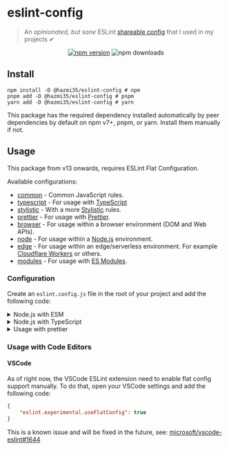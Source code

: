 # eslint-config
> An *opinionated, but sane* ESLint [shareable config](http://eslint.org/docs/developer-guide/shareable-configs.html) that I used in my projects ✔

<div align="center">
<a href="https://www.npmjs.com/package/@hazmi35/eslint-config">
  <img src="https://img.shields.io/npm/v/@hazmi35/eslint-config?maxAge=3600" alt="npm version" ></a>
  <img src="https://img.shields.io/npm/dt/@hazmi35/eslint-config?maxAge=3600" alt="npm downloads">
</div>

## Install
```sh-session
npm install -D @hazmi35/eslint-config # npm
pnpm add -D @hazmi35/eslint-config # pnpm
yarn add -D @hazmi35/eslint-config # yarn
```
This package has the required dependency installed automatically by peer dependencies by default on npm v7+, pnpm, or yarn. Install them manually if not.

## Usage
This package from v13 onwards, requires ESLint Flat Configuration.

Available configurations:
- [common](./conf/common.js) - Common JavaScript rules.
- [typescript](./conf/typescript.js) - For usage with [TypeScript](https://www.typescriptlang.org)
- [stylistic](./conf/stylistic.js) - With a more [Stylistic](https://eslint.style) rules.
- [prettier](./conf/prettier.js) - For usage with [Prettier](https://prettier.io).
- [browser](./conf/browser.js) - For usage within a browser environment (DOM and Web APIs).
- [node](./conf/node.js) - For usage within a [Node.js](https://nodejs.org) environment.
- [edge](./conf/edge.js) - For usage within an edge/serverless environment. For example [Cloudflare Workers](https://workers.cloudflare.com/) or others.
- [modules](./conf/modules.js) - For usage with [ES Modules](https://nodejs.org/api/esm.html).

### Configuration
Create an `eslint.config.js` file in the root of your project and add the following code:

<details>
<summary>Node.js with ESM</summary>
<br>

```js
import common from "@hazmi35/eslint-config/common";
import modules from "@hazmi35/eslint-config/modules";
import node from "@hazmi35/eslint-config/node";
import stylistic from "@hazmi35/eslint-config/stylistic";

export default [...common, ...modules, ...node, ...stylistic];
``````
</details>

<details>
<summary>Node.js with TypeScript</summary>
<br>

```js
import common from "@hazmi35/eslint-config/common";
import modules from "@hazmi35/eslint-config/modules";
import node from "@hazmi35/eslint-config/node";
import stylistic from "@hazmi35/eslint-config/stylistic";
import typescript from "@hazmi35/eslint-config/typescript";

export default [...common, ...modules, ...node, ...stylistic, ...typescript];
// or with specific tsconfig.json path for @typescript-eslint/parser
export default [
    ...common,
    ...modules,
    ...node,
    ...stylistic,
    { languageOptions: { parserOptions: { project: "./tsconfig.eslint.json" } } }
];
```
</details>

<details>
<summary>Usage with prettier</summary>
<br>

```js
import common from "@hazmi35/eslint-config/common";
import modules from "@hazmi35/eslint-config/modules";
import node from "@hazmi35/eslint-config/node";
import prettier from "@hazmi35/eslint-config/prettier";

// Prettier must not be used with stylistic config, because it will conflict with each other.
export default [...common, ...modules, ...node, ...prettier];
```
</details>

### Usage with Code Editors
#### VSCode
As of right now, the VSCode ESLint extension need to enable flat config support manually. To do that, open your VSCode settings and add the following code:
```json
{
    "eslint.experimental.useFlatConfig": true
}
```

This is a known issue and will be fixed in the future, see: [microsoft/vscode-eslint#1644](https://github.com/microsoft/vscode-eslint/issues/1644)
